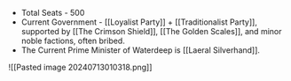 - Total Seats - 500
- Current Government - [[Loyalist Party]] + [[Traditionalist Party]], supported by [[The Crimson Shield]], [[The Golden Scales]], and minor noble factions, often bribed.
- The Current Prime Minister of Waterdeep is [[Laeral Silverhand]].

![[Pasted image 20240713010318.png]]